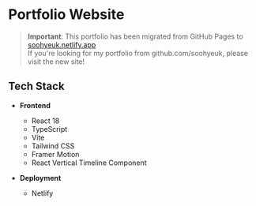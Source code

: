 # Portfolio Website

> **Important**: This portfolio has been migrated from GitHub Pages to [soohyeuk.netlify.app](https://soohyeuk.netlify.app)  
> If you're looking for my portfolio from github.com/soohyeuk, please visit the new site!

## Tech Stack

- **Frontend**
  - React 18
  - TypeScript
  - Vite 
  - Tailwind CSS
  - Framer Motion
  - React Vertical Timeline Component

- **Deployment**
  - Netlify

